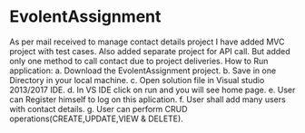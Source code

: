 # EvolentAssignment
As per mail received to manage contact details project
I have added MVC project with test cases.
Also added separate project for API call. But added only one method to call contact due to project deliveries.
How to Run application:
a. Download the EvolentAssignment project.
b. Save in one Directory in your local machine.
c. Open solution file in Visual studio 2013/2017 IDE.
d. In VS IDE click on run and you will see home page.
e. User can Register himself to log on this aplication.
f. User shall add many users with contact details.
g. User can perform CRUD operations(CREATE,UPDATE,VIEW & DELETE).
